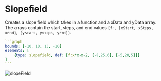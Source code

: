 # Slopefield

Creates a slope field which takes in a function and a xData and yData array. The arrays contain the start, steps, and end values `[f:, [xStart, xSteps, xEnd], [yStart, ySteps, yEnd]]`.

````yaml
```graph
bounds: [-10, 10, 10, -10]
elements: [
	{type: slopefield, def: [f:x*x-x-2, [-6,25,6], [-5,20,5]]}
]
```
````

![slopeField](imgs/Slopefield-graph-1.png)


